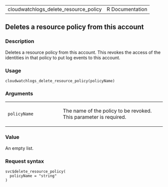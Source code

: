 <table style="width: 100%;">
<tbody>
<tr class="odd">
<td>cloudwatchlogs_delete_resource_policy</td>
<td style="text-align: right;">R Documentation</td>
</tr>
</tbody>
</table>

## Deletes a resource policy from this account

### Description

Deletes a resource policy from this account. This revokes the access of
the identities in that policy to put log events to this account.

### Usage

    cloudwatchlogs_delete_resource_policy(policyName)

### Arguments

<table>
<colgroup>
<col style="width: 35%" />
<col style="width: 65%" />
</colgroup>
<tbody>
<tr class="odd">
<td><code
id="cloudwatchlogs_delete_resource_policy_:_policyName">policyName</code></td>
<td><p>The name of the policy to be revoked. This parameter is
required.</p></td>
</tr>
</tbody>
</table>

### Value

An empty list.

### Request syntax

    svc$delete_resource_policy(
      policyName = "string"
    )

